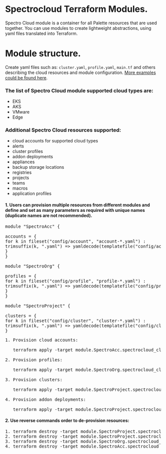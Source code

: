 # Spectrocloud Terraform Modules. ####

Spectro Cloud module is a container for all Palette resources that are used together. 
You can use modules to create lightweight abstractions, using yaml files translated into Terraform.

# Module structure. ####
Create yaml files such as: ```cluster.yaml```, ```profile.yaml```, ```main.tf``` and others describing the cloud resources and module configuration. [More examples could be found here](https://github.com/spectrocloud/terraform-spectrocloud-modules/tree/main/examples).

### The list of Spectro Cloud module supported cloud types are:
* EKS
* AKS
* VMware 
* Edge

### Additional Spectro Cloud resources supported:
* cloud accounts for supported cloud types
* alerts
* cluster profiles
* addon deployments
* appliances
* backup storage locations
* registries
* projects
* teams
* macros
* application profiles
 
#### 1. Users can provision multiple resources from different modules and define and set as many parameters as required with unique names (duplicate names are not recommended).
<pre>
module "SpectroAcc" {

accounts = {
for k in fileset("config/account", "account-*.yaml") :
trimsuffix(k, ".yaml") => yamldecode(templatefile("config/account/${k}", local.accounts_params))
}
}

module "SpectroOrg" {

profiles = {
for k in fileset("config/profile", "profile-*.yaml") :
trimsuffix(k, ".yaml") => yamldecode(templatefile("config/profile/${k}", local.profile_params))
}
}

module "SpectroProject" {

clusters = {
for k in fileset("config/cluster", "cluster-*.yaml") :
trimsuffix(k, ".yaml") => yamldecode(templatefile("config/cluster/${k}", local.project_params))
}
</pre>

<pre>
1. Provision cloud accounts:<br>
   terraform apply -target module.SpectroAcc.spectrocloud_cloudaccount_aws.account

2. Provision profiles:<br>
   terraform apply -target module.SpectroOrg.spectrocloud_cluster_profile.profile_resource

3. Provision clusters:<br>
   terraform apply -target module.SpectroProject.spectrocloud_cluster_eks.this

4. Provision addon deployments:<br>
   terraform apply -target module.SpectroProject.spectrocloud_addon_deployment.this
</pre>

#### 2. Use reverse commands order to de-provision resources:
<pre>
1. terraform destroy -target module.SpectroProject.spectrocloud_addon_deployment.this
2. terraform destroy -target module.SpectroProject.spectrocloud_cluster_eks.this
3. terraform destroy -target module.SpectroOrg.spectrocloud_cluster_profile.profile_resource
4. terraform destroy -target module.SpectroAcc.spectrocloud_cloudaccount_aws.account
</pre>





